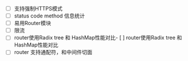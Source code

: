 - [ ] 支持强制HTTPS模式
- [ ] status code method 信息统计
- [ ] 易用Router模块
- [ ] 限流
- [ ] router使用Radix tree 和 HashMap性能对比- [ ] router使用Radix tree 和 HashMap性能对比
- [ ] router 支持通配符，和中间件切面